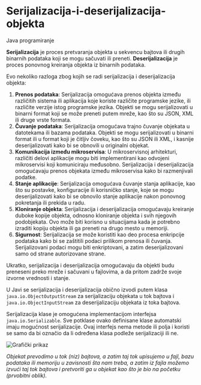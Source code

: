 # Serijalizacija-i-deserijalizacija-objekta
Java programiranje

**Serijalizacija** je proces pretvaranja objekta u sekvencu bajtova ili drugih binarnih podataka koji se mogu sačuvati ili preneti. **Deserijalizacija** je proces ponovnog kreiranja objekta iz binarnih podataka.

Evo nekoliko razloga zbog kojih se radi serijalizacija i deserijalizacija objekta:
1. **Prenos podataka**: Serijalizacija omogućava prenos objekta između različitih sistema ili aplikacija koje koriste različite programske jezike, ili različite verzije istog programske jezika. Objekti se mogu serijalizovati u binarni format koji se može preneti putem mreže, kao što su JSON, XML ili druge vrste formata.
2. **Čuvanje podataka**: Serijalizacija omogućava trajno čuvanje objekata u datotekama ili bazama podataka. Objekti se mogu serijalizovati u binarni format ili u format koji je čitljiv čoveku, kao što su JSON ili XML, i kasnije deserijalizovati kako bi se obnovili u originalni objekat.
3. **Komunikacija između mikroservisa**: U mikroservisnoj arhitekturi, različiti delovi aplikacije mogu biti implementirani kao odvojeni mikroservisi koji komuniciraju međusobno. Serijalizacija i deserijalizacija omogućavaju prenos objekata između mikroservisa kako bi razmenjivali podatke.
4. **Stanje aplikacije**: Serijalizacija omogućava čuvanje stanja aplikacije, kao što su postavke, konfiguracije ili korisničko stanje, koje se mogu deserijalizovati kako bi se obnovilo stanje aplikacije nakon ponovnog pokretanja ili prekida u radu.
5. **Kloniranje objekta**: Serijalizacija i deserijalizacija omogućavaju kreiranje duboke kopije objekta, odnosno kloniranje objekta i svih njegovih podobjekata. Ovo može biti korisno u situacijama kada je potrebno izraditi kopiju objekta ili ga preneti na drugo mesto u memoriji.
6. **Sigurnost**: Serijalizacija se može koristiti kao deo procesa enkripcije podataka kako bi se zaštitili podaci prilikom prenosa ili čuvanja. Serijalizovani podaci mogu biti enkriptovani, a zatim deserijalizovani samo od strane autorizovane strane.

Ukratko, serijalizacija i deserijalizacija omogućavaju da objekti budu preneseni preko mreže i sačuvani u fajlovima, a da pritom zadrže svoje izvorne vrednosti i stanje.

U Javi se serijalizacija i deserijalizacija obično izvodi putem klasa `java.io.ObjectOutputStream` za serijalizaciju objekata u tok bajtova i `java.io.ObjectInputStream` za deserijalizaciju objekata iz toka bajtova. 

Serijalizacija klase je omogućena implementacijom interfejsa `java.io.Serializable`. Sve potklase ovako definisane klase automatski imaju mogućnost serijalizacije. Ovaj interfejs nema metode ili polja i koristi se samo da bi označio da li određena klasa podleže serijalizaciji ili ne.

![Grafički prikaz](https://user-images.githubusercontent.com/131188396/233495817-f8b8a975-ca1c-4ab1-a50e-bca645e5cfff.png)

_Objekat prevodimo u tok (niz) bajtova, a zatim taj tok upisujemo u fajl, bazu podataka ili memoriju u zavisnosti šta nam treba, a zatim iz fajla možemo izvući taj tok bajtova i pretvoriti ga u objekat kao što je bio na početku (prvobitni oblik)._


